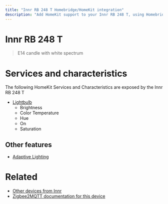 ```yaml
---
title: "Innr RB 248 T Homebridge/HomeKit integration"
description: "Add HomeKit support to your Innr RB 248 T, using Homebridge, Zigbee2MQTT and homebridge-z2m."
---
```

<!---
This file has been GENERATED using src/docgen/docgen.ts
DO NOT EDIT THIS FILE MANUALLY!
-->
# Innr RB 248 T
> E14 candle with white spectrum


# Services and characteristics
The following HomeKit Services and Characteristics are exposed by
the Innr RB 248 T

* [Lightbulb](../../light.md)
  * Brightness
  * Color Temperature
  * Hue
  * On
  * Saturation

## Other features
* [Adaptive Lighting](../../light.md)

# Related
* [Other devices from Innr](../index.md#innr)
* [Zigbee2MQTT documentation for this device](https://www.zigbee2mqtt.io/devices/RB_248_T.html)